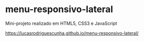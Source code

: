 # menu-responsivo-lateral
 Mini-projeto realizado em HTML5, CSS3 e JavaScript
 
https://lucasrodriguescunha.github.io/menu-responsivo-lateral/